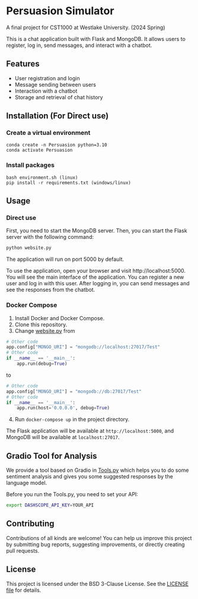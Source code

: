# Persuasion Simulator

A final project for CST1000 at Westlake University. (2024 Spring)

This is a chat application built with Flask and MongoDB. It allows users to register, log in, send messages, and interact with a chatbot.

## Features

- User registration and login
- Message sending between users
- Interaction with a chatbot
- Storage and retrieval of chat history

## Installation (For Direct use)
### Create a virtual environment
```
conda create -n Persuasion python=3.10
conda activate Persuasion
```
### Install packages
```
bash environment.sh (linux)
pip install -r requirements.txt (windows/linux)
```
## Usage

### Direct use

First, you need to start the MongoDB server. Then, you can start the Flask server with the following command:

```bash
python website.py
```
The application will run on port 5000 by default.

To use the application, open your browser and visit http://localhost:5000. You will see the main interface of the application. You can register a new user and log in with this user. After logging in, you can send messages and see the responses from the chatbot.

### Docker Compose

1. Install Docker and Docker Compose.
2. Clone this repository.
3. Change [website.py](./website.py) from
```python
# Other code
app.config["MONGO_URI"] = "mongodb://localhost:27017/Test"
# Other code
if __name__ == '__main__':
    app.run(debug=True)
```
to
```python
# Other code
app.config["MONGO_URI"] = "mongodb://db:27017/Test"
# Other code
if __name__ == '__main__':
    app.run(host='0.0.0.0', debug=True)
```
4. Run `docker-compose up` in the project directory.

The Flask application will be available at `http://localhost:5000`, and MongoDB will be available at `localhost:27017`.

## Gradio Tool for Analysis
We provide a tool based on Gradio in [Tools.py](./Tools.py) which helps you to do some sentiment analysis and gives you some suggested responses by the language model.

Before you run the Tools.py, you need to set your API:
```bash
export DASHSCOPE_API_KEY=YOUR_API
```

## Contributing

Contributions of all kinds are welcome! You can help us improve this project by submitting bug reports, suggesting improvements, or directly creating pull requests.

## License

This project is licensed under the BSD 3-Clause License. See the [LICENSE file](./LICENSE) for details.
